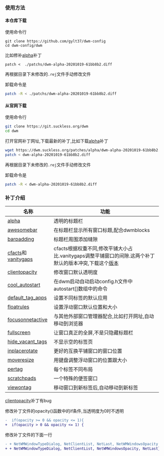 ### 使用方法

#### 本仓库下载

使用命令行

```
git clone https://github.com/gylt37/dwm-config
cd dwm-config/dwm
```

比如修补[alpha](https://dwm.suckless.org/patches/alpha/)补丁

```
patch <  ./patchs/dwm-alpha-20201019-61bb8b2.diff
```

再根据目录下未修改的`.rej`文件手动修改文件

卸载命令是

```bash
patch -R < ./patchs/dwm-alpha-20201019-61bb8b2.diff
```

#### 从官网下载

使用命令行

```bash
git clone https://git.suckless.org/dwm
cd dwm
```

打开官网补丁网址,下载最新的补丁,比如下载[alpha](https://dwm.suckless.org/patches/alpha/)补丁

```bash
wget https://dwm.suckless.org/patches/alpha/dwm-alpha-20201019-61bb8b2.diff
patch < dwm-alpha-20201019-61bb8b2.diff
```

再根据目录下未修改的`.rej`文件手动修改文件

卸载命令是

```bash
patch -R < dwm-alpha-20201019-61bb8b2.diff
```

### 补丁介绍

| 名称                                                         | 功能                                                         |
| ------------------------------------------------------------ | ------------------------------------------------------------ |
| [alpha](https://dwm.suckless.org/patches/alpha/)             | 透明的标题栏                                                 |
| [awesomebar](https://dwm.suckless.org/patches/awesomebar/)   | 在标题栏显示所有窗口标题,配合dwmblocks                       |
| [barpadding](https://dwm.suckless.org/patches/barpadding/)   | 标题栏周围添加缝隙                                           |
| [cfacts](https://dwm.suckless.org/patches/cfacts/)和[vanitygaps](https://dwm.suckless.org/patches/vanitygaps/) | cfacts根据权重不同,修改平铺大小占比.vanitygaps调整平铺窗口的间隙.这两个补丁默认的版本冲突,下载这个[版本](https://dwm.suckless.org/patches/vanitygaps/dwm-cfacts-vanitygaps-6.2_combo.diff) |
| [clientopacity](https://dwm.suckless.org/patches/clientopacity/) | 修改窗口默认透明度                                           |
| [cool_autostart](https://dwm.suckless.org/patches/cool_autostart/) | 在dwm启动自动启动config.h文件中autostart[]数组中的命令       |
| [default_tag_apps](https://dwm.suckless.org/patches/default_tag_apps/) | 设置不同标签的默认应用                                       |
| [floatrules](https://dwm.suckless.org/patches/floatrules/)   | 设置浮动窗口默认位置和大小                                   |
| [focusonnetactive](https://dwm.suckless.org/patches/focusonnetactive/) | 与其他外部窗口管理器配合,比如打开网址,自动移动到浏览器       |
| [fullscreen](https://dwm.suckless.org/patches/fullscreen/)   | 让窗口真正的全屏,不是只隐藏标题栏                            |
| [hide_vacant_tags](https://dwm.suckless.org/patches/hide_vacant_tags/) | 不显示空的标签页                                             |
| [inplacerotate]( https://dwm.suckless.org/patches/inplacerotate/) | 更好的互换平铺窗口的窗口位置                                 |
| [moveresize](https://dwm.suckless.org/patches/moveresize/)   | 用键盘调整浮动窗口的位置跟大小                               |
| [pertag](https://dwm.suckless.org/patches/pertag/)           | 每个标签不同布局                                             |
| [scratchpads](https://dwm.suckless.org/patches/scratchpads/) | 一个特殊的便签窗口                                           |
| [viewontag](https://dwm.suckless.org/patches/viewontag/)     | 移动窗口到新标签后,自动移动到新标签                          |


[clientopacity](https://dwm.suckless.org/patches/clientopacity/)补丁有bug

修改补丁文件的opacity()函数中的if条件,当透明度为0时不透明

```diff
-  if(opacity >= 0 && opacity <= 1){
+  if(opacity > 0 && opacity <= 1) {
```

修改补丁文件的下面一行

```diff
- + NetWMWindowTypeDialog, NetClientList, NetLast, NetWMWindowsOpacity }; /* EWMH atoms */
+ + NetWMWindowTypeDialog, NetClientList, NetWMWindowsOpacity, NetLast}; /* EWMH atoms */
```

